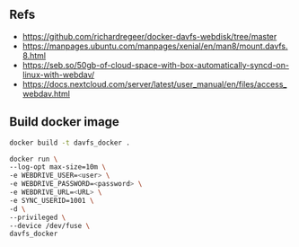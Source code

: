 ## Refs

- https://github.com/richardregeer/docker-davfs-webdisk/tree/master
- https://manpages.ubuntu.com/manpages/xenial/en/man8/mount.davfs.8.html
- https://seb.so/50gb-of-cloud-space-with-box-automatically-syncd-on-linux-with-webdav/
- https://docs.nextcloud.com/server/latest/user_manual/en/files/access_webdav.html


## Build docker image

```bash
docker build -t davfs_docker .
```

```bash
docker run \
--log-opt max-size=10m \
-e WEBDRIVE_USER=<user> \
-e WEBDRIVE_PASSWORD=<password> \
-e WEBDRIVE_URL=<URL> \
-e SYNC_USERID=1001 \
-d \
--privileged \
--device /dev/fuse \
davfs_docker
```